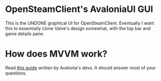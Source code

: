 # OpenSteamClient's AvaloniaUI GUI
This is the UNDONE graphical UI for OpenSteamClient. 
Eventually I want this to essentially clone Valve's design somewhat, with the top bar and game details pane.

# How does MVVM work?
Read [this guide](https://docs.avaloniaui.net/docs/guides/basics/mvvm) written by Avalonia's devs. It should answer most of your questions.